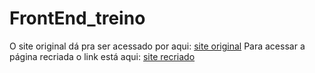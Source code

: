 # FrontEnd_treino

O site original dá pra ser acessado por aqui: [site original](https://braindrop.app/?ref=onepagelove)
Para acessar a página recriada o link está aqui: [site recriado](https://mrcode-man.github.io/FrontEnd_treino/)
